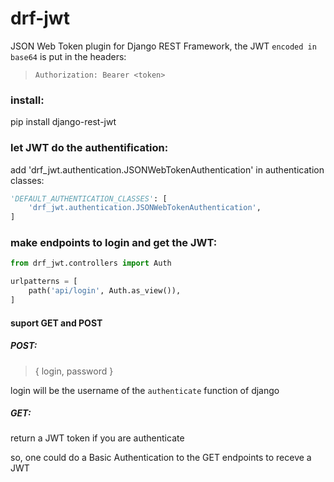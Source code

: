 # drf-jwt
JSON Web Token plugin for Django REST Framework,
the JWT `encoded in base64` is put in the headers:

> `Authorization: Bearer <token>`


### install:

pip install django-rest-jwt


### let JWT do the authentification:

add 'drf_jwt.authentication.JSONWebTokenAuthentication' in authentication classes:
```python
'DEFAULT_AUTHENTICATION_CLASSES': [
    'drf_jwt.authentication.JSONWebTokenAuthentication',
]
```

### make endpoints to login and get the JWT:
```python
from drf_jwt.controllers import Auth

urlpatterns = [
    path('api/login', Auth.as_view()),
]
```

#### suport GET and POST

##### POST:

> { login, password }

login will be the username of the `authenticate` function of django


##### GET:

return a JWT token if you are authenticate

so, one could do a Basic Authentication to the GET endpoints to receve a JWT
